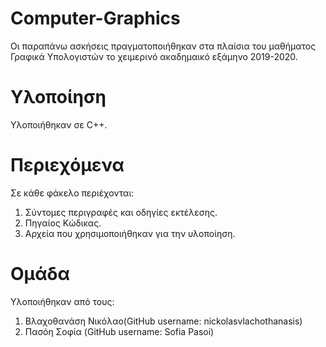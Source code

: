 # Computer-Graphics

Οι παραπάνω ασκήσεις πραγματοποιήθηκαν στα πλαίσια του μαθήματος Γραφικά Υπολογιστών
το χειμερινό ακαδημαικό εξάμηνο 2019-2020.

# Υλοποίηση 
Υλοποιήθηκαν σε C++.

# Περιεχόμενα
Σε κάθε φάκελο περιέχονται:

  1. Σύντομες περιγραφές και οδηγίες εκτέλεσης.
  2. Πηγαίος Κώδικας.
  3. Αρχεία που χρησιμοποιήθηκαν για την υλοποίηση.

# Ομάδα
Υλοποιήθηκαν από τους:
  1. Βλαχοθανάση Νικόλαο(GitHub username: nickolasvlachothanasis)
  2. Πασόη Σοφία (GitHub username: Sofia Pasoi)
